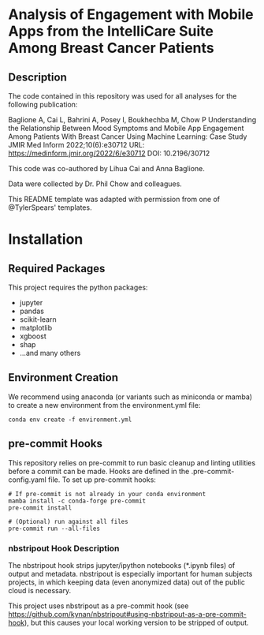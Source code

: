 # Analysis of Engagement with Mobile Apps from the IntelliCare Suite Among Breast Cancer Patients

## Description
The code contained in this repository was used for all analyses for the following publication:

Baglione A, Cai L, Bahrini A, Posey I, Boukhechba M, Chow P
Understanding the Relationship Between Mood Symptoms and Mobile App Engagement Among Patients With Breast Cancer Using Machine Learning: Case Study
JMIR Med Inform 2022;10(6):e30712
URL: https://medinform.jmir.org/2022/6/e30712
DOI: 10.2196/30712

This code was co-authored by Lihua Cai and Anna Baglione.

Data were collected by Dr. Phil Chow and colleagues.

This README template was adapted with permission from one of @TylerSpears' templates.

# Installation
## Required Packages
This project requires the python packages:

- jupyter
- pandas
- scikit-learn
- matplotlib
- xgboost
- shap
- ...and many others

## Environment Creation
We recommend using anaconda (or variants such as miniconda or mamba) to create a new environment from the environment.yml file:

```
conda env create -f environment.yml
```
## pre-commit Hooks
This repository relies on pre-commit to run basic cleanup and linting utilities before a commit can be made. Hooks are defined in the .pre-commit-config.yaml file. To set up pre-commit hooks:

``` 
# If pre-commit is not already in your conda environment
mamba install -c conda-forge pre-commit
pre-commit install

# (Optional) run against all files
pre-commit run --all-files
```
### nbstripout Hook Description
The nbstripout hook strips jupyter/ipython notebooks (*.ipynb files) of output and metadata. nbstripout is especially important for human subjects projects, in which keeping data (even anonymized data) out of the public cloud is necessary.

This project uses nbstripout as a pre-commit hook (see https://github.com/kynan/nbstripout#using-nbstripout-as-a-pre-commit-hook), but this causes your local working version to be stripped of output.
